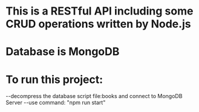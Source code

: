 # This is a RESTful API including some CRUD operations written by Node.js

# Database is MongoDB

# To run this project:
  --decompress the database script file:books and connect to MongoDB Server
  --use command: "npm run start"


